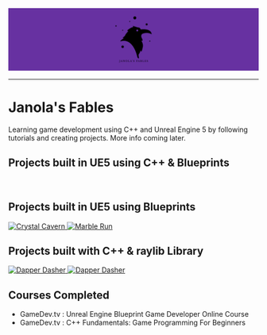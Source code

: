  <img alt="Profile Banner" src="https://github.com/JanolasFables/.github/blob/0bd057fb6bd37184e3e4c35ef8f4c62ab51b6eb4/Banner.png" />

---

# Janola's Fables
Learning game development using C++ and Unreal Engine 5 by following tutorials and creating projects.
More info coming later.

## Projects built in UE5 using C++ & Blueprints

<br>

## Projects built in UE5 using Blueprints
<a href="https://github.com/TechnoOakGames/Crystal_Cavern_Marble">
 <img alt="Crystal Cavern" width="25%" height="25%" src="https://github.com/TechnoOakGames/Crystal_Cavern_Marble/blob/62bfe064f396be1711bf609ad77e2224ce801d0d/Screenshot_Captioned.png" />
</a>
<a href="https://github.com/TechnoOakGames/Marble_Run">
 <img alt="Marble Run" width="25%" height="25%" src="https://raw.githubusercontent.com/TechnoOakGames/Marble_Run/main/Marble_Run_Gameplay_Screenshot_Captioned.png" />
</a>
  
<br>

## Projects built with C++ & raylib Library
<a href="https://github.com/TechnoOakGames/Classic_Clash">
 <img alt="Dapper Dasher" width="25%" height="25%" src="https://raw.githubusercontent.com/TechnoOakGames/Classic_Clash/main/Gameplay-Screenshot_Captioned.png" />
</a>
<a href="https://github.com/TechnoOakGames/Dapper_Dasher">
 <img alt="Dapper Dasher" width="25%" height="25%" src="https://raw.githubusercontent.com/TechnoOakGames/Dapper_Dasher/main/Gameplay-Screenshot_Captioned.png" />
</a>

<br>

## Courses Completed
- GameDev.tv : Unreal Engine Blueprint Game Developer Online Course
- GameDev.tv : C++ Fundamentals: Game Programming For Beginners

<br>

<!--

**Here are some ideas to get you started:**

🙋‍♀️ A short introduction - what is your organization all about?
🌈 Contribution guidelines - how can the community get involved?
👩‍💻 Useful resources - where can the community find your docs? Is there anything else the community should know?
🍿 Fun facts - what does your team eat for breakfast?
🧙 Remember, you can do mighty things with the power of [Markdown](https://docs.github.com/github/writing-on-github/getting-started-with-writing-and-formatting-on-github/basic-writing-and-formatting-syntax)
-->
